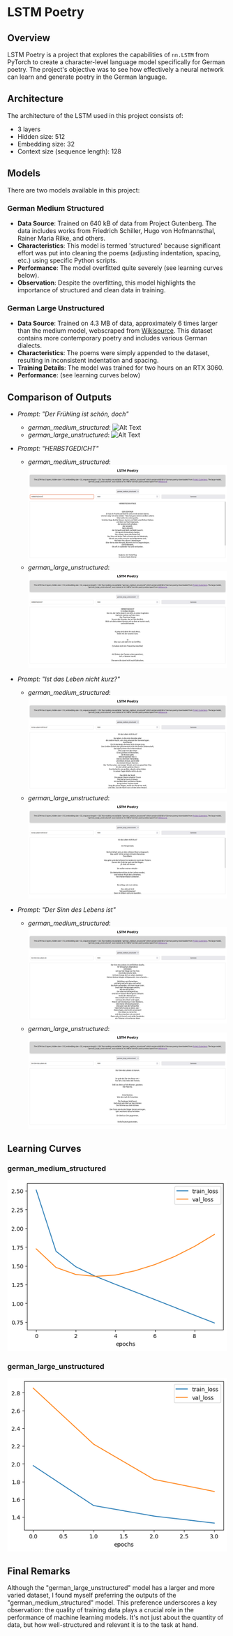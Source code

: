 # LSTM Poetry

## Overview
LSTM Poetry is a project that explores the capabilities of `nn.LSTM` from PyTorch to create a character-level language model specifically for German poetry. The project's objective was to see how effectively a neural network can learn and generate poetry in the German language. 

## Architecture
The architecture of the LSTM used in this project consists of:
- 3 layers
- Hidden size: 512
- Embedding size: 32
- Context size (sequence length): 128

## Models
There are two models available in this project:

### German Medium Structured
- **Data Source**: Trained on 640 kB of data from Project Gutenberg. The data includes works from Friedrich Schiller, Hugo von Hofmannsthal, Rainer Maria Rilke, and others.
- **Characteristics**: This model is termed 'structured' because significant effort was put into cleaning the poems (adjusting indentation, spacing, etc.) using specific Python scripts.
- **Performance**: The model overfitted quite severely (see learning curves below).
- **Observation**: Despite the overfitting, this model highlights the importance of structured and clean data in training.

### German Large Unstructured
- **Data Source**: Trained on 4.3 MB of data, approximately 6 times larger than the medium model, webscraped from [Wikisource](https://de.wikisource.org/wiki/Liste_der_Gedichte). This dataset contains more contemporary poetry and includes various German dialects.
- **Characteristics**: The poems were simply appended to the dataset, resulting in inconsistent indentation and spacing.
- **Training Details**: The model was trained for two hours on an RTX 3060.
- **Performance**: (see learning curves below)

## Comparison of Outputs

- *Prompt: "Der Frühling ist schön, doch"*
  - *german_medium_structured*: ![Alt Text](screenshots/frühling_medium.png)
  - *german_large_unstructured*: ![Alt Text](screenshots/frühling_large.png)

- *Prompt: "HERBSTGEDICHT"*
  - *german_medium_structured*: ![Alt Text](screenshots/herbstgedicht_medium.png)
  - *german_large_unstructured*: ![Alt Text](screenshots/herbstgedicht_large.png)

- *Prompt: "Ist das Leben nicht kurz?"*
  - *german_medium_structured*: ![Alt Text](screenshots/leben_kurz_medium.png)
  - *german_large_unstructured*: ![Alt Text](screenshots/leben_kurz_large.png)

- *Prompt: "Der Sinn des Lebens ist"*
  - *german_medium_structured*: ![Alt Text](screenshots/sinn_leben_medium.png)
  - *german_large_unstructured*: ![Alt Text](screenshots/sinn_leben_large.png)

## Learning Curves

### german_medium_structured

![Alt Text](screenshots/learning_curves_medium.png)

### german_large_unstructured

![Alt Text](screenshots/learning_curves_large.png)

## Final Remarks
Although the "german_large_unstructured" model has a larger and more varied dataset, I found myself preferring the outputs of the "german_medium_structured" model. This preference underscores a key observation: the quality of training data plays a crucial role in the performance of machine learning models. It's not just about the quantity of data, but how well-structured and relevant it is to the task at hand.